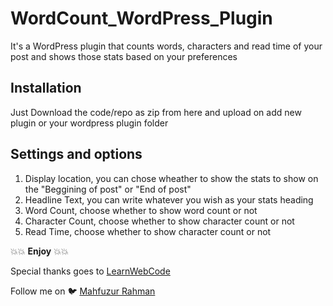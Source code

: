 # WordCount_WordPress_Plugin

It's a WordPress plugin that counts words, characters and read time of your post and shows those stats based on your preferences

## Installation

Just Download the code/repo as zip from here and upload on add new plugin or your wordpress plugin folder 

## Settings and options

1. Display location, you can chose wheather to show the stats to show on the "Beggining of post" or "End of post"
2. Headline Text, you can write whatever you wish as your stats heading
3. Word Count, choose whether to show word count or not
4. Character Count, choose whether to show character count or not
5. Read Time, choose whether to show character count or not


💥💥 **Enjoy** 💥💥

Special thanks goes to [LearnWebCode](https://www.youtube.com/channel/UCHRp19HU7Y2LwfI0Ai6WAGQ)

Follow me on 🐦 [Mahfuzur Rahman](https://twitter.com/MahfuzBw)

